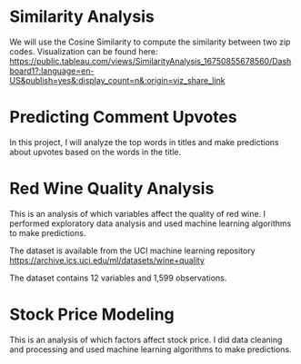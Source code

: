# Similarity Analysis
We will use the Cosine Similarity to compute the similarity between two zip codes.
Visualization can be found here: https://public.tableau.com/views/SimilarityAnalysis_16750855678560/Dashboard1?:language=en-US&publish=yes&:display_count=n&:origin=viz_share_link

# Predicting Comment Upvotes
In this project, I will analyze the top words in titles and make predictions about upvotes based on the words in the title.

# Red Wine Quality Analysis
This is an analysis of which variables affect the quality of red wine. I performed exploratory data analysis and used machine learning algorithms to make predictions.

The dataset is available from the UCI machine learning repository https://archive.ics.uci.edu/ml/datasets/wine+quality

The dataset contains 12 variables and 1,599 observations.


# Stock Price Modeling
This is an analysis of which factors affect stock price. I did data cleaning and processing and used machine learning algorithms to make predictions.
